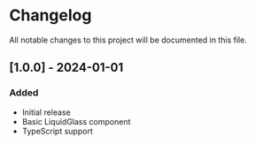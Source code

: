 # Changelog

All notable changes to this project will be documented in this file.

## [1.0.0] - 2024-01-01

### Added
- Initial release
- Basic LiquidGlass component
- TypeScript support 